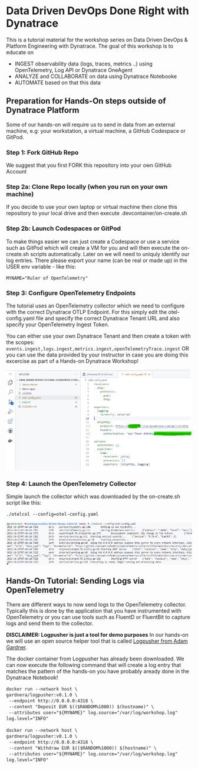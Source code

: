# Data Driven DevOps Done Right with Dynatrace
This is a tutorial material for the workshop series on Data Driven DevOps & Platform Engineering with Dynatrace.
The goal of this workshop is to educate on
- INGEST observability data (logs, traces, metrics ..) using OpenTelemetry, Log API or Dynatrace OneAgent
- ANALYZE and COLLABORATE on data using Dynatrace Notebooke
- AUTOMATE based on that this data

## Preparation for Hands-On steps outside of Dynatrace Platform

Some of our hands-on will require us to send in data from an external machine, e.g: your workstation, a virtual machine, a GitHub Codespace or GitPod.

### Step 1: Fork GitHub Repo
We suggest that you first FORK this repository into your own GitHub Account

### Step 2a: Clone Repo locally (when you run on your own machine)
If you decide to use your own laptop or virtual machine then clone this repository to your local drive and then execute .devcontainer/on-create.sh

### Step 2b: Launch Codespaces or GitPod
To make things easier we can just create a Codespace or use a service such as GitPod which will create a VM for you and will then execute the on-create.sh scripts automatically.
Later on we will need to uniquly identify our log entries. There please export your name (can be real or made up) in the USER env variable - like this:
```
MYNAME="Ruler of OpenTelemetry"
```

### Step 3: Configure OpenTelemetry Endpoints
The tutorial uses an OpenTelemetry collector which we need to configure with the correct Dynatrace OTLP Endpoint.
For this simply edit the otel-config.yaml file and specify the correct Dynatrace Tenant URL and also specify your OpenTelemetry Ingest Token.

You can either use your own Dynatrace Tenant and then create a token with the scopes: `events.ingest,logs.ingest,metrics.ingest,openTelemetryTrace.ingest`
OR you can use the data provided by your instructor in case you are doing this excercise as part of a Hands-on Dynatrace Workshop!

![](./images/otel-config.png)

### Step 4: Launch the OpenTelemetry Collector

Simple launch the collector which was downloaded by the on-create.sh script like this:
```
./otelcol --config=otel-config.yaml
```

![](./images/otelcol-launched.png)

## Hands-On Tutorial: Sending Logs via OpenTelemetry

There are different ways to now send logs to the OpenTelemetry collector. Typically this is done by the application that you have instrumented with OpenTelemetry or you can use tools such as FluentD or FluentBit to capture logs and send them to the collector.

**DISCLAIMER: Logpusher is just a tool for demo purposes**
In our hands-on we will use an open source helper tool that is called [Logpusher from Adam Gardner](https://github.com/agardnerit/logpusher). 

The docker container from Logpusher has already been downloaded. We can now execute the following command that will create a log entry that matches the pattern of the hands-on you have probably aready done in the Dynatrace Notebook!

```
docker run --network host \
gardnera/logpusher:v0.1.0 \
 --endpoint http://0.0.0.0:4318 \
 --content "Deposit EUR $(($RANDOM%1000)) $(hostname)" \
 --attributes user="${MYNAME}" log.source="/var/log/workshop.log" log.level="INFO"

docker run --network host \
gardnera/logpusher:v0.1.0 \
 --endpoint http://0.0.0.0:4318 \
 --content "Withdraw EUR $(($RANDOM%1000)) $(hostname)" \
 --attributes user="${MYNAME}" log.source="/var/log/workshop.log" log.level="INFO"
```
